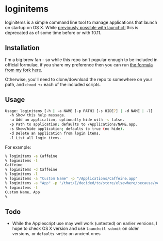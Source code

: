 # loginitems
loginitems is a simple command line tool to manage applications that launch on startup on OS X. While [previously possible with launchctl]() this is deprecated as of some time before or with 10.11.

## Installation
I'm a big brew fan - so while this repo isn't popular enough to be included in official formulae, if you share my preference then you can run [the formula from my fork here](https://github.com/OJFord/homebrew/blob/loginitems/Library/Formula/loginitems.rb).

Otherwise, you'll need to clone/download the repo to somewhere on your path, and `chmod +x` each of the included scripts.

## Usage
```sh
Usage: loginitems [-h | -a NAME [-p PATH] [-s HIDE?] | -d NAME | -l]
  -h Show this help message.
  -a Add an application, optionally hide with -s false.
  -p Path to application; defaults to /Applications/NAME.app.
  -s Show/hide application; defaults to true (no hide).
  -d Delete an application from login items.
  -l List all login items.
```

For example:
```sh
% loginitems -a Caffeine 
% loginitems -l
Caffeine
% loginitems -d Caffeine
% loginitems -l
% loginitems -a "Custom Name" -p "/Applications/Caffeine.app"
% loginitems -a "App" -p "/that/I/decided/to/store/elsewhere/because/yolo.not-app"
% loginitems -l
Custom Name, App
%
```

## Todo
- While the Applescript use may well work (untested) on earlier versions, I hope to check OS X version and use `launchctl submit` on older versions, or `defaults write` on ancient ones

